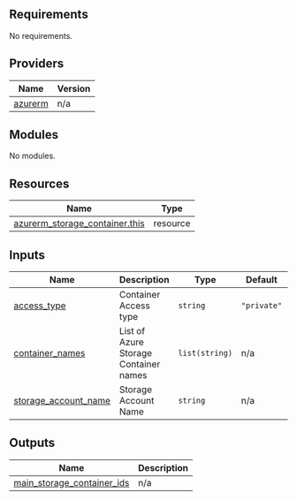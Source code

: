 ## Requirements

No requirements.

## Providers

| Name | Version |
|------|---------|
| <a name="provider_azurerm"></a> [azurerm](#provider\_azurerm) | n/a |

## Modules

No modules.

## Resources

| Name | Type |
|------|------|
| [azurerm_storage_container.this](https://registry.terraform.io/providers/hashicorp/azurerm/latest/docs/resources/storage_container) | resource |

## Inputs

| Name | Description | Type | Default | Required |
|------|-------------|------|---------|:--------:|
| <a name="input_access_type"></a> [access\_type](#input\_access\_type) | Container Access type | `string` | `"private"` | no |
| <a name="input_container_names"></a> [container\_names](#input\_container\_names) | List of Azure Storage Container names | `list(string)` | n/a | yes |
| <a name="input_storage_account_name"></a> [storage\_account\_name](#input\_storage\_account\_name) | Storage Account Name | `string` | n/a | yes |

## Outputs

| Name | Description |
|------|-------------|
| <a name="output_main_storage_container_ids"></a> [main\_storage\_container\_ids](#output\_main\_storage\_container\_ids) | n/a |

